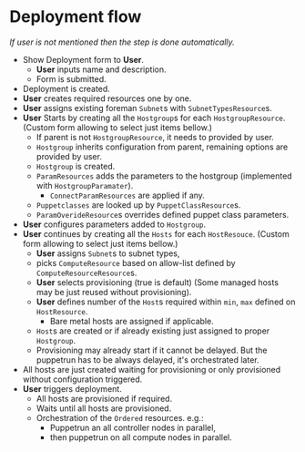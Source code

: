 # Deployment flow

_If user is not mentioned then the step is done automatically._

-   Show Deployment form to **User**.
    -   **User** inputs name and description.
    -   Form is submitted.
-   Deployment is created.
-   **User** creates required resources one by one.
-   **User** assigns existing foreman `Subnet`s with `SubnetTypesResource`s.
-   **User** Starts by creating all the `Hostgroup`s for each `HostgroupResource`.
    (Custom form allowing to select just items bellow.)
    -   If parent is not `HostgroupResource`, it needs to provided by user.
    -   `Hostgroup` inherits configuration from parent, remaining options
        are provided by user.
    -   `Hostgroup` is created.
    -   `ParamResources` adds the parameters to the hostgroup (implemented with
        `HostgroupParamater`).
        -   `ConnectParamResources` are applied if any.
    -   `Puppetclasses` are looked up by `PuppetClassResource`s.
    -   `ParamOverideResource`s overrides defined puppet class parameters.
-   **User** configures parameters added to `Hostgroup`.
-   **User** continues by creating all the `Hosts` for each `HostResouce`.
    (Custom form allowing to select just items bellow.)
    -   **User** assigns `Subnet`s to subnet types,
    -   picks `ComputeResource` based on allow-list defined by
        `ComputeResourceResource`s.
    -   **User** selects provisioning (true is default) (Some managed hosts may be
        just reused without provisioning).
    -   **User** defines number of the `Host`s required within `min`, `max`
        defined on `HostResource`.
        -   Bare metal hosts are assigned if applicable.
    -   `Host`s are created or if already existing just assigned to proper
        `Hostgroup`.
    -   Provisioning may already start if it cannot be delayed. But the
        puppetrun has to be always delayed, it's orchestrated later.
-   All hosts are just created waiting for provisioning or only provisioned
    without configuration triggered.
-   **User** triggers deployment.
    -   All hosts are provisioned if required.
    -   Waits until all hosts are provisioned.
    -   Orchestration of the `Ordered` resources. e.g.:
        -   Puppetrun an all controller nodes in parallel,
        -   then puppetrun on all compute nodes in parallel.
